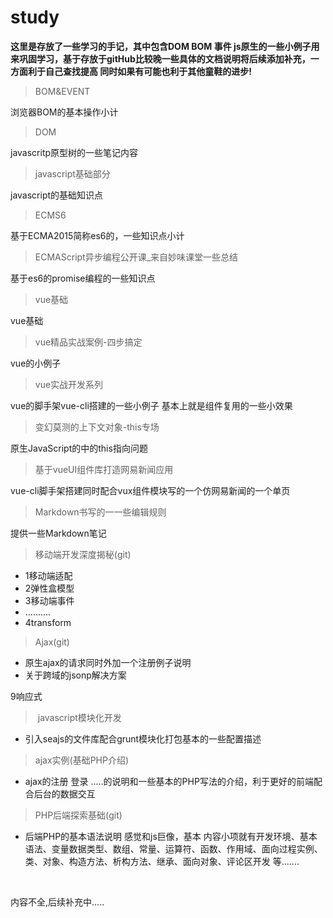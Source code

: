 # study
**这里是存放了一些学习的手记，其中包含DOM BOM 事件 js原生的一些小例子用来巩固学习，基于存放于gitHub比较晚一些具体的文档说明将后续添加补充，一方面利于自己查找提高 同时如果有可能也利于其他童鞋的进步!**
>BOM&EVENT

浏览器BOM的基本操作小计
>DOM

javascritp原型树的一些笔记内容

>javascript基础部分

javascript的基础知识点

> ECMS6

基于ECMA2015简称es6的，一些知识点小计

> ECMAScript异步编程公开课_来自妙味课堂一些总结

基于es6的promise编程的一些知识点

>vue基础

vue基础

>vue精品实战案例-四步搞定

vue的小例子

>vue实战开发系列

vue的脚手架vue-cli搭建的一些小例子 基本上就是组件复用的一些小效果

>变幻莫测的上下文对象-this专场

原生JavaScript的中的this指向问题

>基于vueUI组件库打造网易新闻应用

vue-cli脚手架搭建同时配合vux组件模块写的一个仿网易新闻的一个单页

> Markdown书写的一一些编辑规则

提供一些Markdown笔记

> 移动端开发深度揭秘(git)

- 1移动端适配
- 2弹性盒模型
- 3移动端事件
- ..........
- 4transform

> Ajax(git)

- 原生ajax的请求同时外加一个注册例子说明
- 关于跨域的jsonp解决方案

9响应式

> ​	javascript模块化开发

- 引入seajs的文件库配合grunt模块化打包基本的一些配置描述

> ajax实例(基础PHP介绍)

- ajax的注册 登录 .....的说明和一些基本的PHP写法的介绍，利于更好的前端配合后台的数据交互

> PHP后端探索基础(git)

- 后端PHP的基本语法说明 感觉和js巨像，基本 内容小项就有开发环境、基本语法、变量数据类型、数组、常量、运算符、函数、作用域、面向过程实例、类、对象、构造方法、析构方法、继承、面向对象、评论区开发 等.......

​	

内容不全,后续补充中.....



